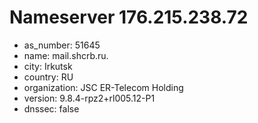 # Nameserver 176.215.238.72

* as_number: 51645
* name: mail.shcrb.ru.
* city: Irkutsk
* country: RU
* organization: JSC ER-Telecom Holding
* version: 9.8.4-rpz2+rl005.12-P1
* dnssec: false
